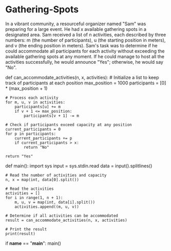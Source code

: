 # Gathering-Spots

In a vibrant community, a resourceful organizer named "Sam" was preparing for a large event. He had x available gathering spots in a designated area. Sam received a list of n activities, each described by three numbers: m (the number of participants), u (the starting position in meters), and v (the ending position in meters).
Sam's task was to determine if he could accommodate all participants for each activity without exceeding the available gathering spots at any moment. If he could manage to host all the activities successfully, he would announce "Yes"; otherwise, he would say "No".

def can_accommodate_activities(n, x, activities):
    # Initialize a list to keep track of participants at each position
    max_position = 1000
    participants = [0] * (max_position + 1)

    # Process each activity
    for m, u, v in activities:
        participants[u] += m
        if v + 1 <= max_position:
            participants[v + 1] -= m

    # Check if participants exceed capacity at any position
    current_participants = 0
    for p in participants:
        current_participants += p
        if current_participants > x:
            return "No"

    return "Yes"

def main():
    import sys
    input = sys.stdin.read
    data = input().splitlines()

    # Read the number of activities and capacity
    n, x = map(int, data[0].split())

    # Read the activities
    activities = []
    for i in range(1, n + 1):
        m, u, v = map(int, data[i].split())
        activities.append((m, u, v))

    # Determine if all activities can be accommodated
    result = can_accommodate_activities(n, x, activities)

    # Print the result
    print(result)

if __name__ == "__main__":
    main()
